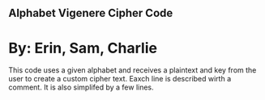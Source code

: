 ## Alphabet Vigenere Cipher Code
# By: Erin, Sam, Charlie
This code uses a given alphabet and receives a plaintext and key from the user to create a custom cipher text. Eaxch line is described wirth a comment. It is also simplifed by a few lines.
